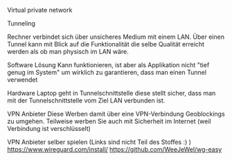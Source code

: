 Virtual private network

Tunneling

Rechner verbindet sich über unsicheres Medium mit einem LAN. Über einen Tunnel kann mit Blick auf die Funktionalität die selbe Qualität erreicht werden als ob man physisch im LAN wäre.

Software Lösung
Kann funktionieren, ist aber als Applikation nicht "tief genug im System" um wirklich zu garantieren, dass man einen Tunnel verwendet

Hardware
Laptop geht in Tunnelschnittstelle diese stellt sicher, dass man mit der Tunnelschnittstelle vom Ziel LAN verbunden ist.

VPN Anbieter
Diese Werben damit über eine VPN-Verbindung Geoblockings zu umgehen. Teilweise werben Sie auch mit Sicherheit im Internet (weil Verbindung ist verschlüsselt)

VPN Anbieter selber spielen
(Links sind nicht Teil des Stoffes :) )
https://www.wireguard.com/install/
https://github.com/WeeJeWel/wg-easy